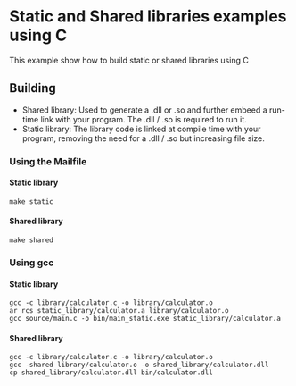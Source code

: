 # Static and Shared libraries examples using C

This example show how to build static or shared libraries using C

## Building

- Shared library: Used to generate a .dll or .so and further embeed a run-time link with your program. The .dll / .so is required to run it.
- Static library: The library code is linked at compile time with your program, removing the need for a .dll / .so but increasing file size.

### Using the Mailfile

#### Static library

```
make static
```

#### Shared library

```
make shared
```

### Using gcc

#### Static library

```
gcc -c library/calculator.c -o library/calculator.o
ar rcs static_library/calculator.a library/calculator.o
gcc source/main.c -o bin/main_static.exe static_library/calculator.a
```

#### Shared library

```
gcc -c library/calculator.c -o library/calculator.o
gcc -shared library/calculator.o -o shared_library/calculator.dll
cp shared_library/calculator.dll bin/calculator.dll
```
